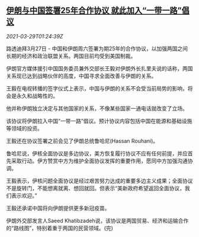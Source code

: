 <!--1616981463000-->
[伊朗与中国签署25年合作协议 就此加入“一带一路”倡议](https://cn.reuters.com/article/iran-china-bri-0327-sat-idCNKBS2BL033)
------

<div><i>2021-03-29T01:24:39Z</i></div><p>路透迪拜3月27日 - 中国和伊朗周六签署为期25年的合作协议，以加强两国之间长期的经济和政治联盟关系。两国目前均受到美国制裁。</p><p>伊朗官方媒体援引中国国务委员兼外交部长王毅对伊朗外长扎里夫说的话称，两国关系现已达到战略伙伴的高度，中国寻求全面改善与伊朗的关系。</p><p>王毅在电视转播的签字仪式上表示，中国与伊朗的关系不会受当前局势的影响，将会是永久和战略性的。</p><p>他并称伊朗独立决定与其他国家的关系，不像某些国家一通电话就改变了立场。</p><p>该协议将伊朗拉入中国“一带一路”倡议。预计协议内容包括中国在能源和基础设施等领域的投资。</p><p>王毅还在协议签署之前会见了伊朗总统鲁哈尼(Hassan Rouhani)。</p><p>鲁哈尼说，伊核全面协议是多边协议，美方恢复履行协议不应有任何前提，并应首先采取行动。伊方赞赏中方为维护全面协议发挥的重要作用，愿同中方加强沟通协调。</p><p>王毅表示，伊核问题全面协议是经过艰苦努力达成的重要多边主义成果；全面协议不是旋转门，不能想离就离、想回就回。但表示“美新政府希望返回全面协议，我们表示欢迎。”</p><p>王毅还承诺中国将向伊朗提供更多新冠疫苗。</p><p>伊朗外交部发言人Saeed Khatibzadeh说，该协议是两国贸易、经济和运输合作的“路线图”，特别着重于两国的民营领域。(完)</p>
